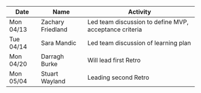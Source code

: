 | Date      | Name              | Activity                                               |
|-----------|-------------------|--------------------------------------------------------|
| Mon 04/13 | Zachary Friedland | Led team discussion to define MVP, acceptance criteria | 
| Tue 04/14 |   Sara Mandic     | Led team discussion of learning plan                   | 
| Mon 04/20 |   Darragh Burke   | Will lead first Retro                                  |
| Mon 05/04 |  Stuart Wayland   | Leading second Retro                                   |
